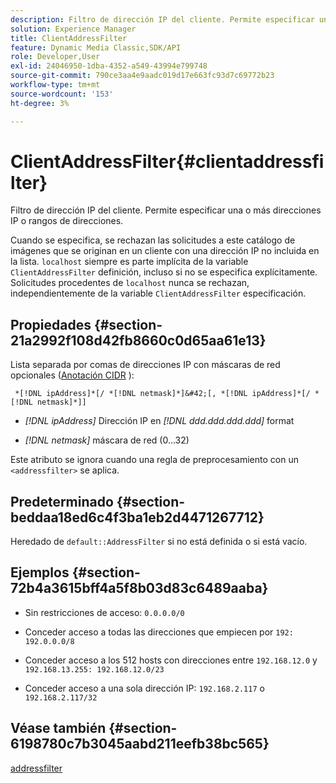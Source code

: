```yaml
---
description: Filtro de dirección IP del cliente. Permite especificar una o más direcciones IP o rangos de direcciones.
solution: Experience Manager
title: ClientAddressFilter
feature: Dynamic Media Classic,SDK/API
role: Developer,User
exl-id: 24046950-1dba-4352-a549-43994e799748
source-git-commit: 790ce3aa4e9aadc019d17e663fc93d7c69772b23
workflow-type: tm+mt
source-wordcount: '153'
ht-degree: 3%

---
```


# ClientAddressFilter{#clientaddressfilter}

Filtro de dirección IP del cliente. Permite especificar una o más direcciones IP o rangos de direcciones.

Cuando se especifica, se rechazan las solicitudes a este catálogo de imágenes que se originan en un cliente con una dirección IP no incluida en la lista. `localhost` siempre es parte implícita de la variable `ClientAddressFilter` definición, incluso si no se especifica explícitamente. Solicitudes procedentes de `localhost` nunca se rechazan, independientemente de la variable `ClientAddressFilter` especificación.

## Propiedades {#section-21a2992f108d42fb8660c0d65aa61e13}

Lista separada por comas de direcciones IP con máscaras de red opcionales ([Anotación CIDR](https://en.wikipedia.org/wiki/Classless_Inter-Domain_Routing#CIDR_notation) ):

` *[!DNL ipAddress]*[/ *[!DNL netmask]*]&#42;[, *[!DNL ipAddress]*[/ *[!DNL netmask]*]]`

* *[!DNL ipAddress]* Dirección IP en *[!DNL ddd.ddd.ddd.ddd]* format

* *[!DNL netmask]* máscara de red (0...32)

Este atributo se ignora cuando una regla de preprocesamiento con un `<addressfilter>` se aplica.

## Predeterminado {#section-beddaa18ed6c4f3ba1eb2d4471267712}

Heredado de `default::AddressFilter` si no está definida o si está vacío.

## Ejemplos {#section-72b4a3615bff4a5f8b03d83c6489aaba}

* Sin restricciones de acceso: `0.0.0.0/0`
* Conceder acceso a todas las direcciones que empiecen por `192: 192.0.0.0/8`
* Conceder acceso a los 512 hosts con direcciones entre `192.168.12.0` y `192.168.13.255: 192.168.12.0/23`

* Conceder acceso a una sola dirección IP: `192.168.2.117` o `192.168.2.117/32`

## Véase también {#section-6198780c7b3045aabd211eefb38bc565}

[addressfilter](../../../../../ir-api/material-cat/image-rendering-api-ref/c-ir-material-catalog/c-ir-attributes-reference/r-ir-clientaddressfilter.md#reference-52a541cec0b0424faf263d1fb4946b5f)
